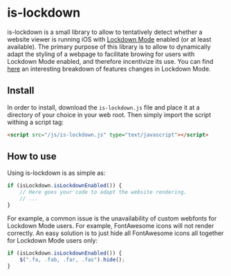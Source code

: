 # is-lockdown

is-lockdown is a small library to allow to tentatively detect whether a website viewer is running iOS with [Lockdown Mode](https://www.apple.com/newsroom/2022/07/apple-expands-commitment-to-protect-users-from-mercenary-spyware/) enabled (or at least available). The primary purpose of this library is to allow to dynamically adapt the styling of a webpage to facilitate browing for users with Lockdown Mode enabled, and therefore incentivize its use. You can find [here](https://www.sevarg.net/2022/07/20/ios16-lockdown-mode-browser-analysis/) an interesting breakdown of features changes in Lockdown Mode.

## Install

In order to install, download the `is-lockdown.js` file and place it at a directory of your choice in your web root. Then simply import the script withing a script tag:

```html
<script src="/js/is-lockdown.js" type="text/javascript"></script>
```

## How to use

Using is-lockdown is as simple as:

```javascript
if (isLockdown.isLockdownEnabled()) {
    // Here goes your code to adapt the website rendering.
    // ...
}
```

For example, a common issue is the unavailability of custom webfonts for Lockdown Mode users. For example, FontAwesome icons will not render correctly. An easy solution is to just hide all FontAwesome icons all together for Lockdown Mode users only:

```javascript
if (isLockdown.isLockdownEnabled()) {
    $(".fa, .fab, .far, .fas").hide();
}
````
